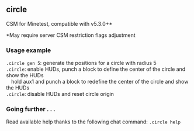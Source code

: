 ## circle

CSM for Minetest, compatible with v5.3.0+*

*May require server CSM restriction flags adjustment

### Usage example

`.circle gen 5`: generate the positions for a circle with radius 5  
`.circle`: enable HUDs, punch a block to define the center of the circle and show the HUDs  
&emsp;hold aux1 and punch a block to redefine the center of the circle and show the HUDs  
`.circle`: disable HUDs and reset circle origin

### Going further . . .

Read available help thanks to the following chat command: `.circle help`